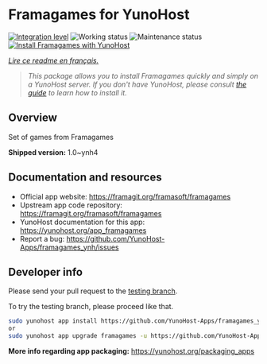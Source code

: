 <!--
N.B.: This README was automatically generated by https://github.com/YunoHost/apps/tree/master/tools/README-generator
It shall NOT be edited by hand.
-->

# Framagames for YunoHost

[![Integration level](https://dash.yunohost.org/integration/framagames.svg)](https://dash.yunohost.org/appci/app/framagames) ![Working status](https://ci-apps.yunohost.org/ci/badges/framagames.status.svg) ![Maintenance status](https://ci-apps.yunohost.org/ci/badges/framagames.maintain.svg)  
[![Install Framagames with YunoHost](https://install-app.yunohost.org/install-with-yunohost.svg)](https://install-app.yunohost.org/?app=framagames)

*[Lire ce readme en français.](./README_fr.md)*

> *This package allows you to install Framagames quickly and simply on a YunoHost server.
If you don't have YunoHost, please consult [the guide](https://yunohost.org/#/install) to learn how to install it.*

## Overview

Set of games from Framagames


**Shipped version:** 1.0~ynh4

## Documentation and resources

* Official app website: <https://framagit.org/framasoft/framagames>
* Upstream app code repository: <https://framagit.org/framasoft/framagames>
* YunoHost documentation for this app: <https://yunohost.org/app_framagames>
* Report a bug: <https://github.com/YunoHost-Apps/framagames_ynh/issues>

## Developer info

Please send your pull request to the [testing branch](https://github.com/YunoHost-Apps/framagames_ynh/tree/testing).

To try the testing branch, please proceed like that.

``` bash
sudo yunohost app install https://github.com/YunoHost-Apps/framagames_ynh/tree/testing --debug
or
sudo yunohost app upgrade framagames -u https://github.com/YunoHost-Apps/framagames_ynh/tree/testing --debug
```

**More info regarding app packaging:** <https://yunohost.org/packaging_apps>
